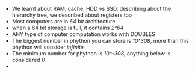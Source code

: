 - We learnt about RAM, cache, HDD vs SSD, describing about the hierarchy tree, we described about registers too
- Most computers are in *64 bit* architecture
- when a 64 bit storage is full, it contains *2^64*
- ANY type of computer computation works with DOUBLES
- The biggest number in phython you can store is *10^308*, more than this phython will consider *infinite*
- The minimum number for phython is *10^-308*, anything below is considered *0*
- 
